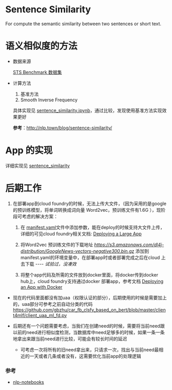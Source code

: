 # Sentence Similarity

For compute the semantic similarity between two sentences or short text.

# 语义相似度的方法

* 数据来源

    [STS Benchmark 数据集](http://ixa2.si.ehu.es/stswiki/index.php/STSbenchmark)

* 计算方法

    1. 基准方法
    2. Smooth Inverse Frequency

    
    具体实现见 [sentence_similarity.ipynb](./sentence_similarity.ipynb)，通过比较，发现使用基准方法实现效果更好

    **参考**：http://nlp.town/blog/sentence-similarity/

# App 的实现

详细实现见 [sentence_similarity](./sentence_similarity.py)

# 后期工作

1. 在部署app到cloud foundry的时候，无法上传大文件，（因为采用的是google 的预训练模型，将单词转换成词向量 Word2vec，预训练文件有1.6G ），现阶段可考虑的解决方案：

    1. 在 [manifest.yaml](./manifest.yaml)文件中添加参数，能在deploy的时候支持大文件上传，详细的可见cloud foundry相关文档: [Deploying a Large App](https://docs.cloudfoundry.org/devguide/deploy-apps/large-app-deploy.html)

    2. 将Word2vec 预训练文件的下载地址 *https://s3.amazonaws.com/dl4j-distribution/GoogleNews-vectors-negative300.bin.gz* 添加到 manifest.yaml的环境变量中，在部署app时或者部署完成之后在cloud 上去下载 ---- *试验过，没凑效*

    3. 将整个app代码及所需的文件放到docker里面，将docker传到docker hub上，cloud foundry支持通过docker 部署app，参考文档 [Deploying an App with Docker](https://docs.cloudfoundry.org/devguide/deploy-apps/push-docker.html)

* 现在的代码里面都没有加uaa（权限认证的部分），后期使用的时候是需要加上的，uaa部分可参考之前自动分类的代码 https://github.com/gbzhu/car_fb_clsfy_based_on_bert/blob/master/client4mlf/client_uaa_ml_fd.py

* 后期还有一个问题需要考虑，当我们在创建need的时候，需要将当前need跟以前的need进行相似度检测，当数据库中need足够多的时候，如果一条一条地拿出来跟当前need进行比较，可能会有较长时间的延迟
    - 可考虑一次将所有的旧need拿出来，只请求一次，找出与当前need最相近的一天或者几条或者没有，这需要优化当前app的处理逻辑

### 参考

* [nlp-notebooks](https://github.com/nlptown/nlp-notebooks)
